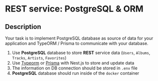# REST service: PostgreSQL & ORM

## Description

Your task is to implement PostgreSQL database as source of data for your application and TypeORM / Prisma to communicate with your database.

1. Use **PostgreSQL** database to store **REST** service data (`Users`, `Albums`, `Tracks`, `Artists`, `Favorites`)
2. Use [Typeorm](https://typeorm.io/#/) or [Prisma](https://www.prisma.io/) with Nest.js to store and update data
3. The information on DB connection should be stored in `.env` file
4. **PostgreSQL** database should run inside of the `docker` container
